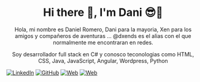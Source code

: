 <h1 align='center'>Hi there 👋, I'm Dani 😎🚀</h1>

<p align='center'>
Hola, mi nombre es Daniel Romero, Dani para la mayoria, Xen para los amigos y compañeros de aventuras
... @dxends es el alias con el que normalmente me encontraran en redes.
</p>

<p align='center'>
  Soy desarrollador full stack en C#  y conosco teconologias como HTML, CSS, Java, JavaScript, Angular, Wordpress,  Python
</p>  

[![LinkedIn](https://img.shields.io/badge/LinkedIn-0e76a8?style=for-the-badge&logo=linkedin)](https://linkedin.com/in/dxends)
[![GitHub](https://img.shields.io/badge/GitHub-000000?style=for-the-badge&logo=github)](https://github.com/dxends)
[![Web](https://img.shields.io/badge/Web-21759B?style=for-the-badge&logo=rss&logoColor=white)](https://www.croweloper.com)
[![Web](https://img.shields.io/badge/Web-21759B?style=for-the-badge&logo=rss&logoColor=white)](https://www.dxends.com)


  
<!--

Here are some ideas to get you started:

- 🔭 I’m currently working on ...
- 🌱 I’m currently learning ...
- 👯 I’m looking to collaborate on ...
- 🤔 I’m looking for help with ...
- 💬 Ask me about ...
- 📫 How to reach me: ...
- 😄 Pronouns: ...
- ⚡ Fun fact: ...
-->
